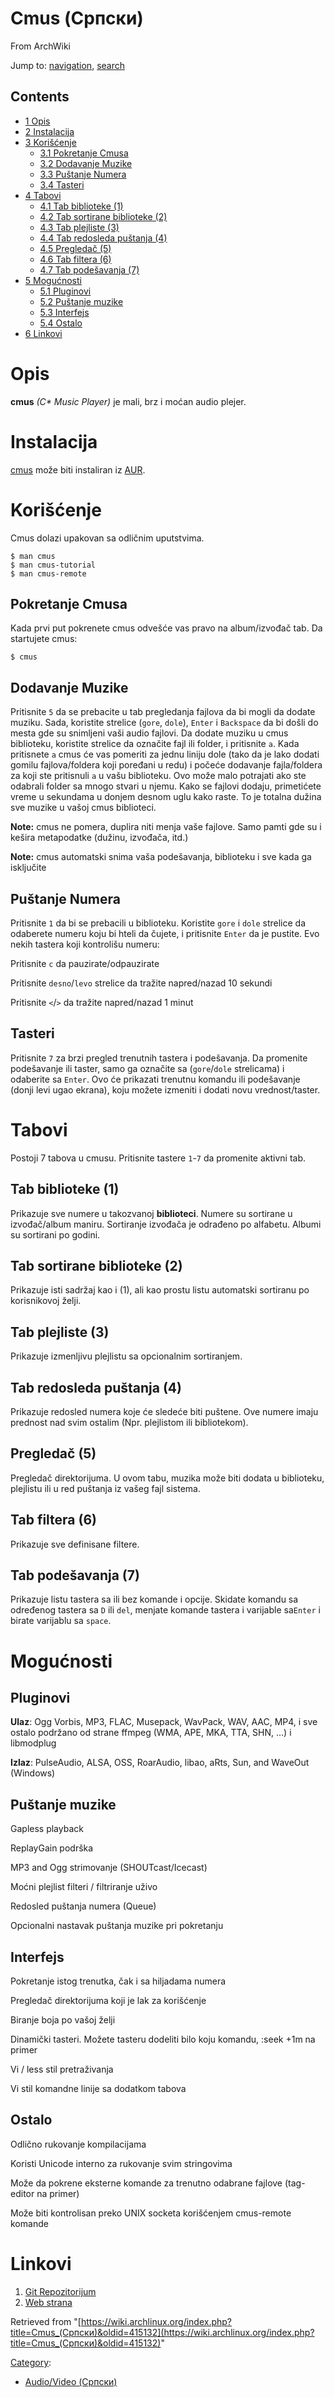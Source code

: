 # Cmus (Српски)

From ArchWiki

Jump to: [navigation](#column-one), [search](#searchInput)

## Contents

*   [1 Opis](#Opis)
*   [2 Instalacija](#Instalacija)
*   [3 Korišćenje](#Kori.C5.A1.C4.87enje)
    *   [3.1 Pokretanje Cmusa](#Pokretanje_Cmusa)
    *   [3.2 Dodavanje Muzike](#Dodavanje_Muzike)
    *   [3.3 Puštanje Numera](#Pu.C5.A1tanje_Numera)
    *   [3.4 Tasteri](#Tasteri)
*   [4 Tabovi](#Tabovi)
    *   [4.1 Tab biblioteke (1)](#Tab_biblioteke_.281.29)
    *   [4.2 Tab sortirane biblioteke (2)](#Tab_sortirane_biblioteke_.282.29)
    *   [4.3 Tab plejliste (3)](#Tab_plejliste_.283.29)
    *   [4.4 Tab redosleda puštanja (4)](#Tab_redosleda_pu.C5.A1tanja_.284.29)
    *   [4.5 Pregledač (5)](#Pregleda.C4.8D_.285.29)
    *   [4.6 Tab filtera (6)](#Tab_filtera_.286.29)
    *   [4.7 Tab podešavanja (7)](#Tab_pode.C5.A1avanja_.287.29)
*   [5 Mogućnosti](#Mogu.C4.87nosti)
    *   [5.1 Pluginovi](#Pluginovi)
    *   [5.2 Puštanje muzike](#Pu.C5.A1tanje_muzike)
    *   [5.3 Interfejs](#Interfejs)
    *   [5.4 Ostalo](#Ostalo)
*   [6 Linkovi](#Linkovi)

# Opis

**cmus** _(C* Music Player)_ je mali, brz i moćan audio plejer.

# Instalacija

[cmus](https://aur.archlinux.org/packages.php?ID=15893) može biti instaliran iz [AUR](/index.php/AUR "AUR").

# Korišćenje

Cmus dolazi upakovan sa odličnim uputstvima.

```
$ man cmus 
$ man cmus-tutorial
$ man cmus-remote

```

## Pokretanje Cmusa

Kada prvi put pokrenete cmus odvešće vas pravo na album/izvođač tab. Da startujete cmus:

```
$ cmus

```

## Dodavanje Muzike

Pritisnite `5` da se prebacite u tab pregledanja fajlova da bi mogli da dodate muziku. Sada, koristite strelice (`gore`, `dole`), `Enter` i `Backspace` da bi došli do mesta gde su snimljeni vaši audio fajlovi. Da dodate muziku u cmus biblioteku, koristite strelice da označite fajl ili folder, i pritisnite `a`. Kada pritisnete `a` cmus će vas pomeriti za jednu liniju dole (tako da je lako dodati gomilu fajlova/foldera koji poređani u redu) i počeće dodavanje fajla/foldera za koji ste pritisnuli `a` u vašu biblioteku. Ovo može malo potrajati ako ste odabrali folder sa mnogo stvari u njemu. Kako se fajlovi dodaju, primetićete vreme u sekundama u donjem desnom uglu kako raste. To je totalna dužina sve muzike u vašoj cmus biblioteci.

**Note:** cmus ne pomera, duplira niti menja vaše fajlove. Samo pamti gde su i kešira metapodatke (dužinu, izvođača, itd.)

**Note:** cmus automatski snima vaša podešavanja, biblioteku i sve kada ga isključite

## Puštanje Numera

Pritisnite `1` da bi se prebacili u biblioteku. Koristite `gore` i `dole` strelice da odaberete numeru koju bi hteli da čujete, i pritisnite `Enter` da je pustite. Evo nekih tastera koji kontrolišu numeru:

Pritisnite `c` da pauzirate/odpauzirate

Pritisnite `desno`/`levo` strelice da tražite napred/nazad 10 sekundi

Pritisnite `<`/`>` da tražite napred/nazad 1 minut

## Tasteri

Pritisnite `7` za brzi pregled trenutnih tastera i podešavanja. Da promenite podešavanje ili taster, samo ga označite sa (`gore`/`dole` strelicama) i odaberite sa `Enter`. Ovo će prikazati trenutnu komandu ili podešavanje (donji levi ugao ekrana), koju možete izmeniti i dodati novu vrednost/taster.

# Tabovi

Postoji 7 tabova u cmusu. Pritisnite tastere `1`-`7` da promenite aktivni tab.

## Tab biblioteke (1)

Prikazuje sve numere u takozvanoj **biblioteci**. Numere su sortirane u izvođač/album maniru. Sortiranje izvođača je odrađeno po alfabetu. Albumi su sortirani po godini.

## Tab sortirane biblioteke (2)

Prikazuje isti sadržaj kao i (1), ali kao prostu listu automatski sortiranu po korisnikovoj želji.

## Tab plejliste (3)

Prikazuje izmenljivu plejlistu sa opcionalnim sortiranjem.

## Tab redosleda puštanja (4)

Prikazuje redosled numera koje će sledeće biti puštene. Ove numere imaju prednost nad svim ostalim (Npr. plejlistom ili bibliotekom).

## Pregledač (5)

Pregledač direktorijuma. U ovom tabu, muzika može biti dodata u biblioteku, plejlistu ili u red puštanja iz vašeg fajl sistema.

## Tab filtera (6)

Prikazuje sve definisane filtere.

## Tab podešavanja (7)

Prikazuje listu tastera sa ili bez komande i opcije. Skidate komandu sa određenog tastera sa `D` ili `del`, menjate komande tastera i varijable sa`Enter` i birate varijablu sa `space`.

# Mogućnosti

## Pluginovi

**Ulaz**: Ogg Vorbis, MP3, FLAC, Musepack, WavPack, WAV, AAC, MP4, i sve ostalo podržano od strane ffmpeg (WMA, APE, MKA, TTA, SHN, ...) i libmodplug

**Izlaz**: PulseAudio, ALSA, OSS, RoarAudio, libao, aRts, Sun, and WaveOut (Windows)

## Puštanje muzike

Gapless playback

ReplayGain podrška

MP3 and Ogg strimovanje (SHOUTcast/Icecast)

Moćni plejlist filteri / filtriranje uživo

Redosled puštanja numera (Queue)

Opcionalni nastavak puštanja muzike pri pokretanju

## Interfejs

Pokretanje istog trenutka, čak i sa hiljadama numera

Pregledač direktorijuma koji je lak za korišćenje

Biranje boja po vašoj želji

Dinamički tasteri. Možete tasteru dodeliti bilo koju komandu, :seek +1m na primer

Vi / less stil pretraživanja

Vi stil komandne linije sa dodatkom tabova

## Ostalo

Odlično rukovanje kompilacijama

Koristi Unicode interno za rukovanje svim stringovima

Može da pokrene eksterne komande za trenutno odabrane fajlove (tag-editor na primer)

Može biti kontrolisan preko UNIX socketa korišćenjem cmus-remote komande

# Linkovi

1.  [Git Repozitorijum](http://gitorious.org/cmus)
2.  [Web strana](http://cmus.sourceforge.net/)

Retrieved from "[https://wiki.archlinux.org/index.php?title=Cmus_(Српски)&oldid=415132](https://wiki.archlinux.org/index.php?title=Cmus_(Српски)&oldid=415132)"

[Category](/index.php/Special:Categories "Special:Categories"):

*   [Audio/Video (Српски)](/index.php/Category:Audio/Video_(%D0%A1%D1%80%D0%BF%D1%81%D0%BA%D0%B8) "Category:Audio/Video (Српски)")